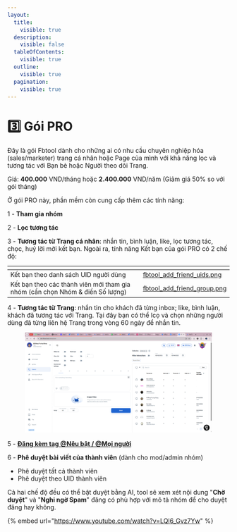 ```yaml
---
layout:
  title:
    visible: true
  description:
    visible: false
  tableOfContents:
    visible: true
  outline:
    visible: true
  pagination:
    visible: true
---
```


# 3️⃣ Gói PRO

Đây là gói Fbtool dành cho những ai có nhu cầu chuyên nghiệp hóa (sales/marketer) trang cá nhân hoặc Page của mình với khả năng lọc và tương tác với Bạn bè hoặc Người theo dõi Trang.

Giá: **400.000** VND/tháng hoặc **2.400.000** VND/năm (Giảm giá 50% so với gói tháng)

Ở gói PRO này, phần mềm còn cung cấp thêm các tính năng:

1 - **Tham gia nhóm**

2 - **Lọc tương tác**

3 - **Tương tác từ Trang cá nhân**: nhắn tin, bình luận, like, lọc tương tác, chọc, huỷ lời mời kết bạn. Ngoài ra, tính năng Kết bạn của gói PRO có 2 chế độ:

<table data-view="cards"><thead><tr><th></th><th data-hidden data-card-cover data-type="files"></th></tr></thead><tbody><tr><td>Kết bạn theo danh sách UID người dùng</td><td><a href=".gitbook/assets/ fbtool_add_friend_uids.png"> fbtool_add_friend_uids.png</a></td></tr><tr><td>Kết bạn theo các thành viên mới tham gia nhóm (cần chọn Nhóm &#x26; điền Số lượng)</td><td><a href=".gitbook/assets/ fbtool_add_friend_group.png"> fbtool_add_friend_group.png</a></td></tr></tbody></table>

4 - **Tương tác từ Trang**: nhắn tin cho khách đã từng inbox; like, bình luận, khách đã tương tác với Trang. Tại đây bạn có thể lcọ và chọn những người dùng đã từng liên hệ Trang trong vòng 60 ngày để nhắn tin.

<figure><img src=".gitbook/assets/fbtool-pro-sortable-recent-chats.png" alt=""><figcaption></figcaption></figure>



5 - [**Đăng kèm tag @Nêu bật / @Mọi người**](tinh-nang.md#id-12.-dang-bai-kem-neu-bat-moi-nguoi)

6 - **Phê duyệt bài viết của thành viên** (dành cho mod/admin nhóm)

* Phê duyệt tất cả thành viên
* Phê duyệt theo UID thành viên

Cả hai chế độ đều có thể bật duyệt bằng AI, tool sẽ xem xét nội dung "**Chờ duyệt**" và "**Nghi ngờ Spam**" đăng có phù hợp với mô tả nhóm để cho duyệt đăng hay không.

{% embed url="https://www.youtube.com/watch?v=LQl6_Gvz7Yw" %}

